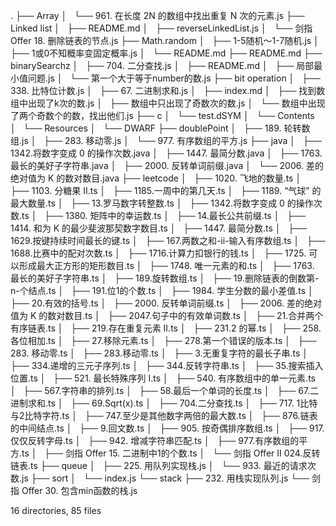 .
├── Array
│   └── 961. 在长度 2N 的数组中找出重复 N 次的元素.js
├── Linked list
│   ├── README.md
│   ├── reverseLinkedList.js
│   └── 剑指 Offer 18. 删除链表的节点.js
├── Math.random
│   ├── 1-5随机～1-7随机.js
│   ├── 1或0不知概率变固定概率.js
│   └── README.md
├── README.md
├── binarySearchz
│   ├── 704. 二分查找.js
│   ├── README.md
│   ├── 局部最小值问题.js
│   └── 第一个大于等于number的数.js
├── bit operation
│   ├── 338. 比特位计数.js
│   ├── 67. 二进制求和.js
│   ├── index.md
│   ├── 找到数组中出现了k次的数.js
│   ├── 数组中只出现了奇数次的数.js
│   └── 数组中出现了两个奇数个的数，找出他们.js
├── c
│   └── test.dSYM
│       └── Contents
│           └── Resources
│               └── DWARF
├── doublePoint
│   ├── 189. 轮转数组.js
│   ├── 283. 移动零.js
│   └── 977. 有序数组的平方.js
├── java
│   ├── 1342.将数字变成 0 的操作次数.java
│   ├── 1447. 最简分数.java
│   ├── 1763. 最长的美好子字符串.java
│   ├── 2000. 反转单词前缀.java
│   └── 2006. 差的绝对值为 K 的数对数目.java
├── leetcode
│   ├── 1020. 飞地的数量.ts
│   ├── 1103. 分糖果 II.ts
│   ├── 1185.一周中的第几天.ts
│   ├── 1189. “气球” 的最大数量.ts
│   ├── 13.罗马数字转整数.ts
│   ├── 1342.将数字变成 0 的操作次数.ts
│   ├── 1380. 矩阵中的幸运数.ts
│   ├── 14.最长公共前缀.ts
│   ├── 1414. 和为 K 的最少斐波那契数字数目.ts
│   ├── 1447. 最简分数.ts
│   ├── 1629.按键持续时间最长的键.ts
│   ├── 167.两数之和-ii-输入有序数组.ts
│   ├── 1688.比赛中的配对次数.ts
│   ├── 1716.计算力扣银行的钱.ts
│   ├── 1725. 可以形成最大正方形的矩形数目.ts
│   ├── 1748. 唯一元素的和.ts
│   ├── 1763. 最长的美好子字符串.ts
│   ├── 189.旋转数组.ts
│   ├── 19.删除链表的倒数第-n-个结点.ts
│   ├── 191.位1的个数.ts
│   ├── 1984. 学生分数的最小差值.ts
│   ├── 20.有效的括号.ts
│   ├── 2000. 反转单词前缀.ts
│   ├── 2006. 差的绝对值为 K 的数对数目.ts
│   ├── 2047.句子中的有效单词数.ts
│   ├── 21.合并两个有序链表.ts
│   ├── 219.存在重复元素 II.ts
│   ├── 231.2 的幂.ts
│   ├── 258. 各位相加.ts
│   ├── 27.移除元素.ts
│   ├── 278.第一个错误的版本.ts
│   ├── 283. 移动零.ts
│   ├── 283.移动零.ts
│   ├── 3.无重复字符的最长子串.ts
│   ├── 334.递增的三元子序列.ts
│   ├── 344.反转字符串.ts
│   ├── 35.搜索插入位置.ts
│   ├── 521. 最长特殊序列 Ⅰ.ts
│   ├── 540. 有序数组中的单一元素.ts
│   ├── 567.字符串的排列.ts
│   ├── 58.最后一个单词的长度.ts
│   ├── 67.二进制求和.ts
│   ├── 69.Sqrt(x).ts
│   ├── 704.二分查找.ts
│   ├── 717. 1比特与2比特字符.ts
│   ├── 747.至少是其他数字两倍的最大数.ts
│   ├── 876.链表的中间结点.ts
│   ├── 9.回文数.ts
│   ├── 905. 按奇偶排序数组.ts
│   ├── 917. 仅仅反转字母.ts
│   ├── 942. 增减字符串匹配.ts
│   ├── 977.有序数组的平方.ts
│   ├── 剑指 Offer 15. 二进制中1的个数.ts
│   └── 剑指 Offer II 024.反转链表.ts
├── queue
│   ├── 225. 用队列实现栈.js
│   └── 933. 最近的请求次数.js
├── sort
│   └── index.js
└── stack
    ├── 232. 用栈实现队列.js
    └── 剑指 Offer 30. 包含min函数的栈.js

16 directories, 85 files
